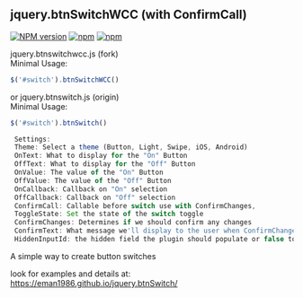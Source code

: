 ## jquery.btnSwitchWCC (with ConfirmCall)
[![NPM version](http://img.shields.io/npm/v/jquery-btnswitch.svg?style=flat)](https://www.npmjs.com/package/jquery-btnswitch)
[![npm](https://img.shields.io/npm/l/jquery-btnswitch.svg)](https://www.npmjs.com/package/jquery-btnswitch)
[![npm](https://img.shields.io/npm/dt/jquery-btnswitch.svg)](https://www.npmjs.com/package/jquery-btnswitch)

jquery.btnswitchwcc.js (fork)<br/>
     Minimal Usage: 
   ```javascript
   $('#switch').btnSwitchWCC()
   ```
or jquery.btnswitch.js (origin)<br/>
     Minimal Usage: 
   ```javascript
   $('#switch').btnSwitch()
   ```
```javascript
 Settings:
 Theme: Select a theme (Button, Light, Swipe, iOS, Android)
 OnText: What to display for the "On" Button
 OffText: What to display for the "Off" Button
 OnValue: The value of the "On" Button
 OffValue: The value of the "Off" Button
 OnCallback: Callback on "On" selection
 OffCallback: Callback on "Off" selection
 ConfirmCall: Callable before switch use with ConfirmChanges,
 ToggleState: Set the state of the switch toggle
 ConfirmChanges: Determines if we should confirm any changes
 ConfirmText: What message we'll display to the user when ConfirmChanges is set to true
 HiddenInputId: the hidden field the plugin should populate or false to not populate a hidden field
```
A simple way to create button switches

look for examples and details at: https://eman1986.github.io/jquery.btnSwitch/
